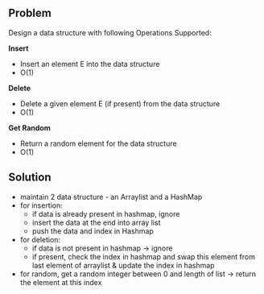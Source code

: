 ## Problem
Design a data structure with following Operations Supported:

**Insert**
- Insert an element E into the data structure
- O(1)

**Delete**
- Delete a given element E (if present) from the data structure
- O(1)

**Get Random**
- Return a random element for the data structure
- O(1)

## Solution
- maintain 2 data structure - an Arraylist and a HashMap
- for insertion:
  - if data is already present in hashmap, ignore
  - insert the data at the end into array list
  - push the data and index in Hashmap
- for deletion:
  - if data is not present in hashmap -> ignore
  - if present, check the index in hashmap and swap this element from last element of arraylist & update the index in hashmap
- for random, get a random integer between 0 and length of list -> return the element at this index

